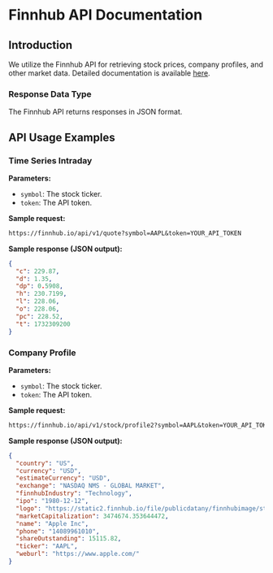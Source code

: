 # Finnhub API Documentation

## Introduction

We utilize the Finnhub API for retrieving stock prices, company profiles, and other market data. Detailed documentation is available [here](https://finnhub.io/docs/api).

### Response Data Type

The Finnhub API returns responses in JSON format.

## API Usage Examples

### Time Series Intraday

**Parameters:**

- `symbol`: The stock ticker.
- `token`: The API token.

**Sample request:**

```txt
https://finnhub.io/api/v1/quote?symbol=AAPL&token=YOUR_API_TOKEN
```

**Sample response (JSON output):**

```json
{
  "c": 229.87,
  "d": 1.35,
  "dp": 0.5908,
  "h": 230.7199,
  "l": 228.06,
  "o": 228.06,
  "pc": 228.52,
  "t": 1732309200
}
```

### Company Profile

**Parameters:**

- `symbol`: The stock ticker.
- `token`: The API token.

**Sample request:**

```txt
https://finnhub.io/api/v1/stock/profile2?symbol=AAPL&token=YOUR_API_TOKEN
```

**Sample response (JSON output):**

```json
{
  "country": "US",
  "currency": "USD",
  "estimateCurrency": "USD",
  "exchange": "NASDAQ NMS - GLOBAL MARKET",
  "finnhubIndustry": "Technology",
  "ipo": "1980-12-12",
  "logo": "https://static2.finnhub.io/file/publicdatany/finnhubimage/stock_logo/AAPL.png",
  "marketCapitalization": 3474674.353644472,
  "name": "Apple Inc",
  "phone": "14089961010",
  "shareOutstanding": 15115.82,
  "ticker": "AAPL",
  "weburl": "https://www.apple.com/"
}
```
